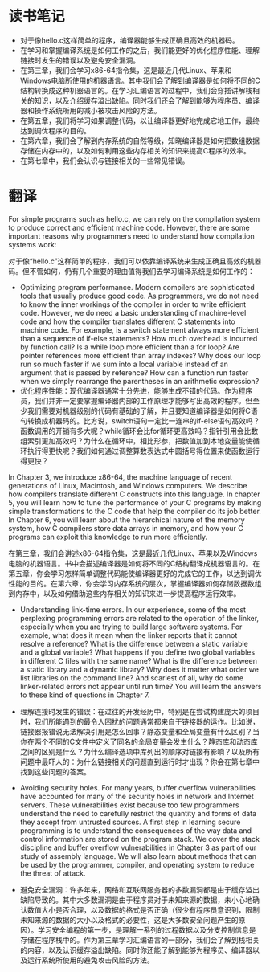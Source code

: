 # 读书笔记

- 对于像hello.c这样简单的程序，编译器能够生成正确且高效的机器码。
- 在学习和掌握编译系统是如何工作的之后，我们能更好的优化程序性能、理解链接时发生的错误以及避免安全漏洞。
- 在第三章，我们会学习x86-64指令集，这是最近几代Linux、苹果和Windows电脑所使用的机器语言。其中我们会了解到编译器是如何将不同的C结构转换成这种机器语言的。在学习汇编语言的过程中，我们会穿插讲解栈相关的知识，以及介绍缓存溢出缺陷。同时我们还会了解到能够为程序员、编译器和操作系统所用的减小被攻击风险的方法。
- 在第五章，我们将学习如果调整代码，以让编译器更好地完成它地工作，最终达到调优程序的目的。
- 在第六章，我们会了解到内存系统的自然等级，知晓编译器是如何把数组数据存储在内存中的，以及如何利用这些内存相关的知识来提高C程序的效率。
- 在第七章中，我们会认识与链接相关的一些常见错误。

# 翻译



For simple programs such as hello.c, we can rely on the compilation system to produce correct and efficient machine code.  However, there are some important reasons why programmers need to understand how compilation systems work: 

对于像“hello.c”这样简单的程序，我们可以依靠编译系统来生成正确且高效的机器码。但不管如何，仍有几个重要的理由值得我们去学习编译系统是如何工作的：

- Optimizing program performance. Modern compilers are sophisticated tools that usually produce good code. As programmers, we do not need to know the inner workings of the compiler in order to write efficient code. However, we do need a basic understanding of machine-level code and how the compiler translates different C statements into machine code. For example, is a switch statement always more efficient than a sequence of if-else statements?  How much overhead is incurred by function call? Is a while loop more efficient than a for loop? Are pointer references more efficient than array indexes? Why does our loop run so much faster if we sum into a local variable instead of an argument that is passed by reference? How can a function run faster when we simply rearrange the parentheses in an arithmetic expression?
- 优化程序性能：现代编译器通常十分先进，能够生成不错的代码。作为程序员，我们并非一定要掌握编译器内部的工作原理才能够写出高效的程序。但至少我们需要对机器级别的代码有基础的了解，并且要知道编译器是如何将C语句转换成机器码的。比方说，switch语句一定比一连串的if-else语句高效吗？函数调用的开销有多大呢？while循环会比for循环更高效吗？指针引用会比数组索引更加高效吗？为什么在循环中，相比形参，把数值加到本地变量能使循环执行得更快呢？我们如何通过调整算数表达式中圆括号得位置来使函数运行得更快？

In Chapter 3, we introduce x86-64, the machine language of recent generations of Linux, Macintosh, and Windows computers. We describe how compilers translate different C constructs into this language. In chapter 5, you will learn how to tune the performance of your C programs by making simple transformations to the C code that help the compiler do its job better. In Chapter 6, you will learn about the hierarchical nature of the memory system, how C compilers store data arrays in memory, and how your C programs can exploit this knowledge to run more efficiently.

在第三章，我们会讲述x86-64指令集，这是最近几代Linux、苹果以及Windows电脑的机器语言。书中会描述编译器是如何将不同的C结构翻译成机器语言的。在第五章，你会学习怎样简单调整代码能使编译器更好的完成它的工作，以达到调优性能的目的。在第六章，你会学习内存系统的层次，掌握编译器如何存储数据数组到内存中，以及如何借助这些内存相关的知识来进一步提高程序运行效率。

- Understanding link-time errors. In our experience, some of the most perplexing programming errors are related to the operation of the linker, especially when you are trying to build large software systems. For example, what does it mean when the linker reports that it cannot resolve a reference? What is the difference between a static variable and a global variable? What happens if you define two global variables in different C files with the same name? What is the difference between a static library and a dynamic library? Why does it matter what order we list libraries on the command line?  And scariest of all, why do some linker-related errors not appear until run time? You will learn the answers to these kind of questions in Chapter 7.
- 理解连接时发生的错误：在过往的开发经历中，特别是在尝试构建庞大的项目时，我们所能遇到的最令人困扰的问题通常都来自于链接器的运作。比如说，链接器报错说无法解决引用是怎么回事？静态变量和全局变量有什么区别？当你在两个不同的C文件中定义了同名的全局变量会发生什么？静态库和动态库之间的区别是什么？为什么编译选项中库列出的顺序对链接有影响？以及所有问题中最吓人的：为什么链接相关的问题直到运行时才出现？你会在第七章中找到这些问题的答案。

- Avoiding security holes. For many years, buffer overflow vulnerabilities have accounted for many of the security holes in network and Internet servers. These vulnerabilities exist because too few programmers understand the need to carefully restrict the quantity and forms of data they accept from untrusted sources. A first step in learning secure programming is to understand the consequences of the way data and control information are stored on the program stack. We cover the stack discipline and buffer overflow vulnerabilities in Chapter 3 as part of our study of assembly language. We will also learn about methods that can be used by the programmer, compiler, and operating system to reduce the threat of attack.
- 避免安全漏洞：许多年来，网络和互联网服务器的多数漏洞都是由于缓存溢出缺陷导致的。其中大多数漏洞是由于程序员对于未知来源的数据，未小心地确认数值大小是否合理，以及数据的格式是否正确（很少有程序员意识到，限制未知来源的数据的大小以及格式的必要性，这是大多数安全问题产生的原因）。学习安全编程的第一步，是理解一系列的过程数据以及分支控制信息是存储在程序栈中的。作为第三章学习汇编语言的一部分，我们会了解到栈相关的内容，以及认识缓存溢出缺陷。同时你还能了解到能够为程序员、编译器以及运行系统所使用的避免攻击风险的方法。